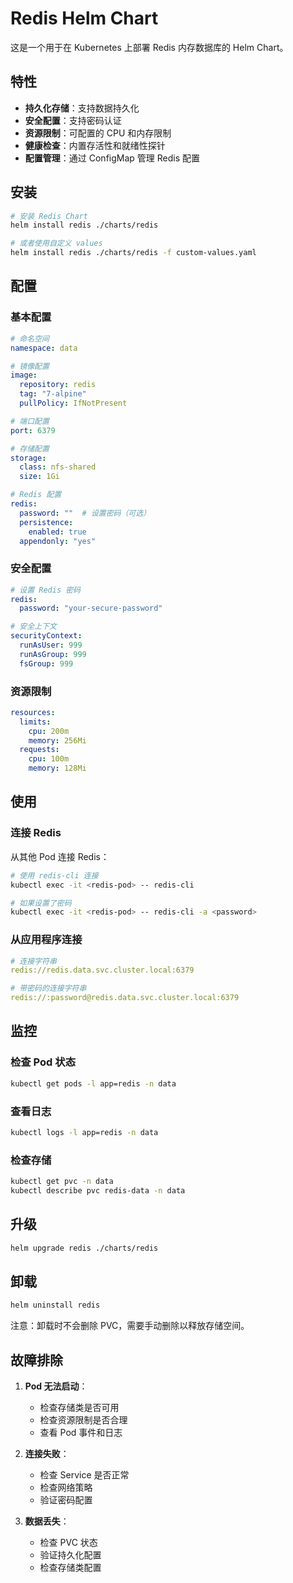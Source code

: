 # Redis Helm Chart

这是一个用于在 Kubernetes 上部署 Redis 内存数据库的 Helm Chart。

## 特性

- **持久化存储**：支持数据持久化
- **安全配置**：支持密码认证
- **资源限制**：可配置的 CPU 和内存限制
- **健康检查**：内置存活性和就绪性探针
- **配置管理**：通过 ConfigMap 管理 Redis 配置

## 安装

```bash
# 安装 Redis Chart
helm install redis ./charts/redis

# 或者使用自定义 values
helm install redis ./charts/redis -f custom-values.yaml
```

## 配置

### 基本配置

```yaml
# 命名空间
namespace: data

# 镜像配置
image:
  repository: redis
  tag: "7-alpine"
  pullPolicy: IfNotPresent

# 端口配置
port: 6379

# 存储配置
storage:
  class: nfs-shared
  size: 1Gi

# Redis 配置
redis:
  password: ""  # 设置密码（可选）
  persistence:
    enabled: true
  appendonly: "yes"
```

### 安全配置

```yaml
# 设置 Redis 密码
redis:
  password: "your-secure-password"

# 安全上下文
securityContext:
  runAsUser: 999
  runAsGroup: 999
  fsGroup: 999
```

### 资源限制

```yaml
resources:
  limits:
    cpu: 200m
    memory: 256Mi
  requests:
    cpu: 100m
    memory: 128Mi
```

## 使用

### 连接 Redis

从其他 Pod 连接 Redis：

```bash
# 使用 redis-cli 连接
kubectl exec -it <redis-pod> -- redis-cli

# 如果设置了密码
kubectl exec -it <redis-pod> -- redis-cli -a <password>
```

### 从应用程序连接

```yaml
# 连接字符串
redis://redis.data.svc.cluster.local:6379

# 带密码的连接字符串
redis://:password@redis.data.svc.cluster.local:6379
```

## 监控

### 检查 Pod 状态

```bash
kubectl get pods -l app=redis -n data
```

### 查看日志

```bash
kubectl logs -l app=redis -n data
```

### 检查存储

```bash
kubectl get pvc -n data
kubectl describe pvc redis-data -n data
```

## 升级

```bash
helm upgrade redis ./charts/redis
```

## 卸载

```bash
helm uninstall redis
```

注意：卸载时不会删除 PVC，需要手动删除以释放存储空间。

## 故障排除

1. **Pod 无法启动**：
   - 检查存储类是否可用
   - 检查资源限制是否合理
   - 查看 Pod 事件和日志

2. **连接失败**：
   - 检查 Service 是否正常
   - 检查网络策略
   - 验证密码配置

3. **数据丢失**：
   - 检查 PVC 状态
   - 验证持久化配置
   - 检查存储类配置
